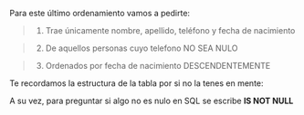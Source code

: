 Para este último ordenamiento vamos a pedirte:

> 1. Trae únicamente nombre, apellido, teléfono y fecha de nacimiento

> 2. De aquellos personas cuyo telefono NO SEA NULO

> 3. Ordenados por fecha de nacimiento DESCENDENTEMENTE

Te recordamos la estructura de la tabla por si no la tenes en mente: 

<div
  class='mu-erd'
  data-entities='{
    "clientes": {
      "id": {
        "type": "Integer",
        "pk": true
      },
      "nombre": {
        "type": "Text"
      },
      "apellido": {
        "type": "Text"
      },
      "email": {
        "type": "Text"
      },
      "telefono": {
        "type": "Text"
      },
      "celular": {
        "type": "Text"
      },
      "fecha_de_nacimiento": {
        "type": "Datetime"
      },
      "id_producto_preferido" : {
        "type": "Integer"
      }
    }
  }'>
</div>

A su vez, para preguntar si algo no es nulo en SQL se escribe **IS NOT NULL**
